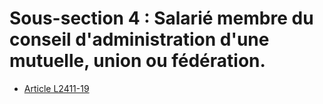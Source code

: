 # Sous-section 4 : Salarié membre du conseil d'administration d'une mutuelle, union ou fédération.

* [Article L2411-19](./LEGIARTI000006902313.md)
